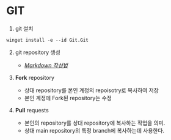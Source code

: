 # GIT

1. git 설치
  ```shell
winget install -e --id Git.Git
  ```

2. git repository 생성
   - [*Markdown 작성법*](https://gist.github.com/ihoneymon/652be052a0727ad59601)

3. **Fork** repository
   - 상대 repository를 본인 계정의 repoisotry로 복사하여 저장
   - 본인 계정에 Fork된 repository는 수정

4. **Pull** requests
   - 본인의 repository를 상대 repository에 복사하는 작업을 의미.
   - 상대 main repository의 특정 branch에 복사하는데 사용한다.
